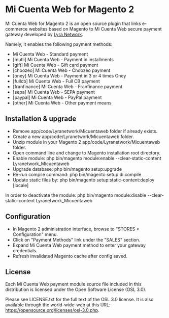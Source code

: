 # Mi Cuenta Web for Magento 2

Mi Cuenta Web for Magento 2 is an open source plugin that links e-commerce websites based on Magento to Mi Cuenta Web secure payment gateway developed by [Lyra Network](https://www.lyra.com/).

Namely, it enables the following payment methods:
* Mi Cuenta Web - Standard payment
* [mutli] Mi Cuenta Web - Payment in installments
* [gift] Mi Cuenta Web - Gift card payment
* [choozeo] Mi Cuenta Web - Choozeo payment
* [oney] Mi Cuenta Web - Payment in 3 or 4 times Oney
* [fullcb] Mi Cuenta Web - Full CB payment
* [franfinance] Mi Cuenta Web - Franfinance payment
* [sepa] Mi Cuenta Web - SEPA payment
* [paypal] Mi Cuenta Web - PayPal payment
* [other] Mi Cuenta Web - Other payment means

## Installation & upgrade

- Remove app/code/Lyranetwork/Micuentaweb folder if already exists.
- Create a new app/code/Lyranetwork/Micuentaweb folder.
- Unzip module in your Magento 2 app/code/Lyranetwork/Micuentaweb folder.
- Open command line and change to Magento installation root directory.
- Enable module: php bin/magento module:enable --clear-static-content Lyranetwork_Micuentaweb
- Upgrade database: php bin/magento setup:upgrade
- Re-run compile command: php bin/magento setup:di:compile
- Update static files by: php bin/magento setup:static-content:deploy [locale]

In order to deactivate the module: php bin/magento module:disable --clear-static-content Lyranetwork_Micuentaweb

## Configuration

- In Magento 2 administration interface, browse to "STORES > Configuration" menu.
- Click on "Payment Methods" link under the "SALES" section.
- Expand Mi Cuenta Web payment method to enter your gateway credentials.
- Refresh invalidated Magento cache after config saved.

## License

Each Mi Cuenta Web payment module source file included in this distribution is licensed under the Open Software License (OSL 3.0).

Please see LICENSE.txt for the full text of the OSL 3.0 license. It is also available through the world-wide-web at this URL: https://opensource.org/licenses/osl-3.0.php.